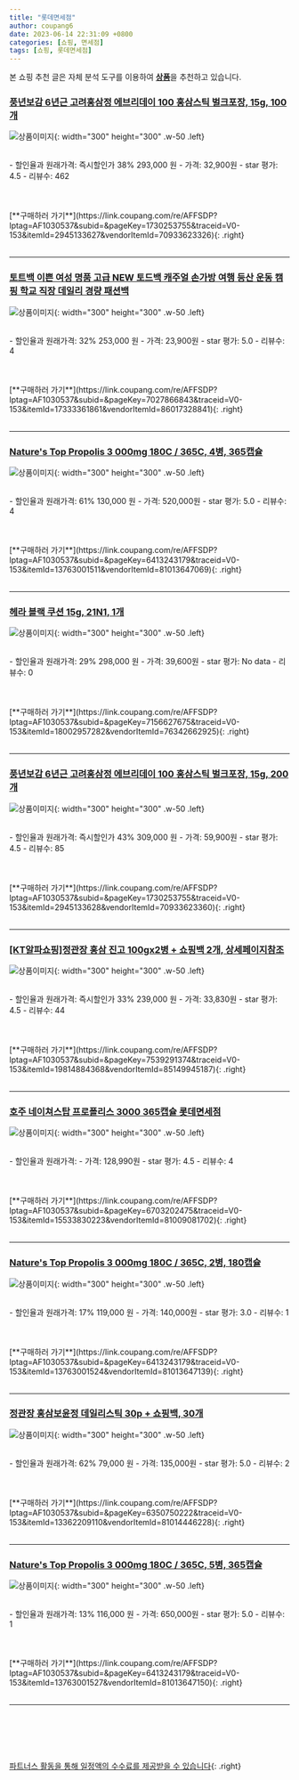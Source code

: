 ```yaml
---
title: "롯데면세점"
author: coupang6
date: 2023-06-14 22:31:09 +0800
categories: [쇼핑, 면세점]
tags: [쇼핑, 롯데면세점]
---
```


본 쇼핑 추천 글은 자체 분석 도구를 이용하여 [**상품**](https://link.coupang.com/a/bao1ui)을 추천하고 있습니다.

### [풍년보감 6년근 고려홍삼정 에브리데이 100 홍삼스틱 벌크포장, 15g, 100개](https://link.coupang.com/re/AFFSDP?lptag=AF1030537&subid=&pageKey=1730253755&traceid=V0-153&itemId=2945133627&vendorItemId=70933623326)

![상품이미지](https://thumbnail7.coupangcdn.com/thumbnails/remote/230x230ex/image/retail/images/101938922340745-7bc537d3-8452-48c3-9676-15e22753c6fd.jpg){: width="300" height="300" .w-50 .left}


<br>
- 할인율과 원래가격: 즉시할인가 38%  293,000   원
- 가격: 32,900원
- star 평가: 4.5
- 리뷰수: 462
<br>
<br>
<br>
<br>
[**구매하러 가기**](https://link.coupang.com/re/AFFSDP?lptag=AF1030537&subid=&pageKey=1730253755&traceid=V0-153&itemId=2945133627&vendorItemId=70933623326){: .right}
<br>
<br>

---

### [토트백 이쁜 여성 명품 고급 NEW 토드백 캐주얼 손가방 여행 등산 운동 캠핑 학교 직장 데일리 경량 패션백](https://link.coupang.com/re/AFFSDP?lptag=AF1030537&subid=&pageKey=7027866843&traceid=V0-153&itemId=17333361861&vendorItemId=86017328841)

![상품이미지](https://thumbnail6.coupangcdn.com/thumbnails/remote/230x230ex/image/vendor_inventory/e70b/ed831f57c3db8d09650daffbf176d1174182212f44cd7d6612438d4b30c4.jpg){: width="300" height="300" .w-50 .left}


<br>
- 할인율과 원래가격: 32%  253,000   원
- 가격: 23,900원
- star 평가: 5.0
- 리뷰수: 4
<br>
<br>
<br>
<br>
[**구매하러 가기**](https://link.coupang.com/re/AFFSDP?lptag=AF1030537&subid=&pageKey=7027866843&traceid=V0-153&itemId=17333361861&vendorItemId=86017328841){: .right}
<br>
<br>

---

### [Nature's Top Propolis 3 000mg 180C / 365C, 4병, 365캡슐](https://link.coupang.com/re/AFFSDP?lptag=AF1030537&subid=&pageKey=6413243179&traceid=V0-153&itemId=13763001511&vendorItemId=81013647069)

![상품이미지](https://thumbnail10.coupangcdn.com/thumbnails/remote/230x230ex/image/vendor_inventory/9a80/920e1a1ecf253ad6220fe39e18463e3e7331f6534aca021040362a01c0e5.jpg){: width="300" height="300" .w-50 .left}


<br>
- 할인율과 원래가격: 61%  130,000   원
- 가격: 520,000원
- star 평가: 5.0
- 리뷰수: 4
<br>
<br>
<br>
<br>
[**구매하러 가기**](https://link.coupang.com/re/AFFSDP?lptag=AF1030537&subid=&pageKey=6413243179&traceid=V0-153&itemId=13763001511&vendorItemId=81013647069){: .right}
<br>
<br>

---

### [헤라 블랙 쿠션 15g, 21N1, 1개](https://link.coupang.com/re/AFFSDP?lptag=AF1030537&subid=&pageKey=7156627675&traceid=V0-153&itemId=18002957282&vendorItemId=76342662925)

![상품이미지](https://thumbnail7.coupangcdn.com/thumbnails/remote/230x230ex/image/retail/images/974271696175301-764ed5c2-a117-4e32-82d9-3f6a9217df70.jpg){: width="300" height="300" .w-50 .left}


<br>
- 할인율과 원래가격: 29%  298,000   원
- 가격: 39,600원
- star 평가: No data
- 리뷰수: 0
<br>
<br>
<br>
<br>
[**구매하러 가기**](https://link.coupang.com/re/AFFSDP?lptag=AF1030537&subid=&pageKey=7156627675&traceid=V0-153&itemId=18002957282&vendorItemId=76342662925){: .right}
<br>
<br>

---

### [풍년보감 6년근 고려홍삼정 에브리데이 100 홍삼스틱 벌크포장, 15g, 200개](https://link.coupang.com/re/AFFSDP?lptag=AF1030537&subid=&pageKey=1730253755&traceid=V0-153&itemId=2945133628&vendorItemId=70933623360)

![상품이미지](https://thumbnail8.coupangcdn.com/thumbnails/remote/230x230ex/image/retail/images/751388818122573-e2f41909-1be5-4763-8068-680c9abe7599.jpg){: width="300" height="300" .w-50 .left}


<br>
- 할인율과 원래가격: 즉시할인가 43%  309,000   원
- 가격: 59,900원
- star 평가: 4.5
- 리뷰수: 85
<br>
<br>
<br>
<br>
[**구매하러 가기**](https://link.coupang.com/re/AFFSDP?lptag=AF1030537&subid=&pageKey=1730253755&traceid=V0-153&itemId=2945133628&vendorItemId=70933623360){: .right}
<br>
<br>

---

### [[KT알파쇼핑]정관장 홍삼 진고 100gx2병 + 쇼핑백 2개, 상세페이지참조](https://link.coupang.com/re/AFFSDP?lptag=AF1030537&subid=&pageKey=7539291374&traceid=V0-153&itemId=19814884368&vendorItemId=85149945187)

![상품이미지](https://thumbnail9.coupangcdn.com/thumbnails/remote/230x230ex/image/vendor_inventory/8958/b7215aae45ed67a3c7752573af82fe6680177ad419db25a7d655b54d6c07.jpg){: width="300" height="300" .w-50 .left}


<br>
- 할인율과 원래가격: 즉시할인가 33%  239,000   원
- 가격: 33,830원
- star 평가: 4.5
- 리뷰수: 44
<br>
<br>
<br>
<br>
[**구매하러 가기**](https://link.coupang.com/re/AFFSDP?lptag=AF1030537&subid=&pageKey=7539291374&traceid=V0-153&itemId=19814884368&vendorItemId=85149945187){: .right}
<br>
<br>

---

### [호주 네이쳐스탑 프로폴리스 3000 365캡슐 롯데면세점](https://link.coupang.com/re/AFFSDP?lptag=AF1030537&subid=&pageKey=6703202475&traceid=V0-153&itemId=15533830223&vendorItemId=81009081702)

![상품이미지](https://thumbnail6.coupangcdn.com/thumbnails/remote/230x230ex/image/vendor_inventory/3ee5/9659a56af1229fd27cdb7924b4641e18fbe8b3fbec70c33744f6c7b2c999.jpg){: width="300" height="300" .w-50 .left}


<br>
- 할인율과 원래가격: 
- 가격: 128,990원
- star 평가: 4.5
- 리뷰수: 4
<br>
<br>
<br>
<br>
[**구매하러 가기**](https://link.coupang.com/re/AFFSDP?lptag=AF1030537&subid=&pageKey=6703202475&traceid=V0-153&itemId=15533830223&vendorItemId=81009081702){: .right}
<br>
<br>

---

### [Nature's Top Propolis 3 000mg 180C / 365C, 2병, 180캡슐](https://link.coupang.com/re/AFFSDP?lptag=AF1030537&subid=&pageKey=6413243179&traceid=V0-153&itemId=13763001524&vendorItemId=81013647139)

![상품이미지](https://thumbnail10.coupangcdn.com/thumbnails/remote/230x230ex/image/vendor_inventory/9a80/920e1a1ecf253ad6220fe39e18463e3e7331f6534aca021040362a01c0e5.jpg){: width="300" height="300" .w-50 .left}


<br>
- 할인율과 원래가격: 17%  119,000   원
- 가격: 140,000원
- star 평가: 3.0
- 리뷰수: 1
<br>
<br>
<br>
<br>
[**구매하러 가기**](https://link.coupang.com/re/AFFSDP?lptag=AF1030537&subid=&pageKey=6413243179&traceid=V0-153&itemId=13763001524&vendorItemId=81013647139){: .right}
<br>
<br>

---

### [정관장 홍삼보윤정 데일리스틱 30p + 쇼핑백, 30개](https://link.coupang.com/re/AFFSDP?lptag=AF1030537&subid=&pageKey=6350750222&traceid=V0-153&itemId=13362209110&vendorItemId=81014446228)

![상품이미지](https://thumbnail8.coupangcdn.com/thumbnails/remote/230x230ex/image/retail/images/2022/03/23/17/1/644045f1-d9b3-4fe3-877a-7bfa3d587a24.jpg){: width="300" height="300" .w-50 .left}


<br>
- 할인율과 원래가격: 62%  79,000   원
- 가격: 135,000원
- star 평가: 5.0
- 리뷰수: 2
<br>
<br>
<br>
<br>
[**구매하러 가기**](https://link.coupang.com/re/AFFSDP?lptag=AF1030537&subid=&pageKey=6350750222&traceid=V0-153&itemId=13362209110&vendorItemId=81014446228){: .right}
<br>
<br>

---

### [Nature's Top Propolis 3 000mg 180C / 365C, 5병, 365캡슐](https://link.coupang.com/re/AFFSDP?lptag=AF1030537&subid=&pageKey=6413243179&traceid=V0-153&itemId=13763001527&vendorItemId=81013647150)

![상품이미지](https://thumbnail10.coupangcdn.com/thumbnails/remote/230x230ex/image/vendor_inventory/9a80/920e1a1ecf253ad6220fe39e18463e3e7331f6534aca021040362a01c0e5.jpg){: width="300" height="300" .w-50 .left}


<br>
- 할인율과 원래가격: 13%  116,000   원
- 가격: 650,000원
- star 평가: 5.0
- 리뷰수: 1
<br>
<br>
<br>
<br>
[**구매하러 가기**](https://link.coupang.com/re/AFFSDP?lptag=AF1030537&subid=&pageKey=6413243179&traceid=V0-153&itemId=13763001527&vendorItemId=81013647150){: .right}
<br>
<br>

---
<br><br><br><br><br> [파트너스 활동을 통해 일정액의 수수료를 제공받을 수 있습니다](https://link.coupang.com/a/bao1ui){: .right}